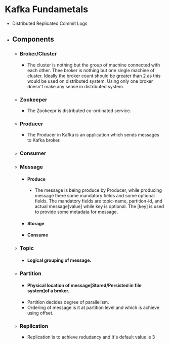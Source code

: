 # Kafka Fundametals

 - Distributed Replicated Commit Logs

 - ## Components 
    - ### Broker/Cluster
      - The cluster is nothing but the group of machine connected with each other. Thee broker is nothing but one single machine of cluster. Ideally the broker count should be greater than 2 as this would be used on distributed system. Using only one broker doesn't make any sense in distributed system.

    - ### Zookeeper
      - The Zookeepr is distributed co-ordinated service.

    - ### Producer
      - The Producer in Kafka is an application which sends messages to Kafka broker.

    - ### Consumer

    - ### Message
       - #### Produce
         - The message is being produce by Producer, while producing message there some mandatory fields and some optional fields. The mandatory fields are topic-name, partition-id, and actual message[value] while key is optional. The [key] is used to provide some metadata for message. 
       - #### Storage

       - #### Consume

    - ### Topic
       - #### Logical grouping of message.

    - ### Partition
       - #### Physical location of message[Stored/Persisted in file system]of a broker.
       - Partition decides degree of parallelism.
       - Ordering of message is it at partition level and which is achieve using offset.

    - ### Replication
       - Replication is to achieve redudancy and It's default value is 3